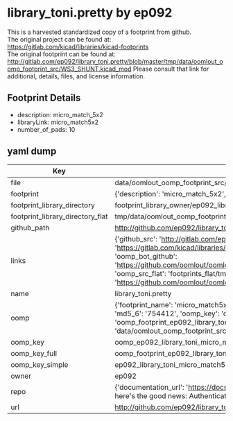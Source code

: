 # library_toni.pretty by ep092  
This is a harvested standardized copy of a footprint from github.  
The original project can be found at:  
https://gitlab.com/kicad/libraries/kicad-footprints  
The original footprint can be found at:
http://gitlab.com/ep092/library_toni.pretty/blob/master/tmp/data/oomlout_oomp_footprint_src/WS3_SHUNT.kicad_mod
Please consult that link for additional, details, files, and license information.  
## Footprint Details
* description: micro_match_5x2  
* libraryLink: micro_match5x2  
* number_of_pads: 10  
## yaml dump  
| Key | Value |  
| --- | --- |  
| file | data/oomlout_oomp_footprint_src/library_toni.pretty/micro_match5x2.kicad_mod |  
| footprint | {'description': 'micro_match_5x2', 'libraryLink': 'micro_match5x2', 'number_of_pads': 10} |  
| footprint_library_directory | footprint_library_owner/ep092_library_toni.pretty |  
| footprint_library_directory_flat | tmp/data/oomlout_oomp_footprint_src/footprints_flat/ep092_library_toni_micro_match5x2/working |  
| github_path | http://github.com/ep092/library_toni.pretty/blob/master/tmp/data/oomlout_oomp_footprint_src/micro_match5x2.kicad_mod |  
| links | {'github_src': 'http://gitlab.com/ep092/library_toni.pretty/blob/master/tmp/data/oomlout_oomp_footprint_src/WS3_SHUNT.kicad_mod', 'github_src_repo': 'https://gitlab.com/kicad/libraries/kicad-footprints', 'oomp_bot': 'tmp/data/oomlout_oomp_footprint_src/footprints/ep092_library_toni_micro_match5x2/working', 'oomp_bot_github': 'https://github.com/oomlout/oomlout_oomp_footprint_bot/tree/main/tmp/data/oomlout_oomp_footprint_src/footprints/ep092_library_toni_micro_match5x2/working', 'oomp_src_flat': 'footprints_flat/tmp/data/oomlout_oomp_footprint_src/footprints_flat/ep092_library_toni_micro_match5x2/working', 'oomp_src_flat_github': 'https://github.com/oomlout/oomlout_oomp_footprint_src/tree/main/tmp/data/oomlout_oomp_footprint_src/footprints_flat/ep092_library_toni_micro_match5x2/working'} |  
| name | library_toni.pretty |  
| oomp | {'footprint_name': 'micro_match5x2', 'library_name': 'library_toni', 'md5': '7544126e5ad0b9ad34e718141d08b997', 'md5_10': '7544126e5a', 'md5_5': '75441', 'md5_6': '754412', 'oomp_key': 'oomp_ep092_library_toni_micro_match5x2', 'oomp_key_extra': 'oomp_footprint_ep092_library_toni_micro_match5x2', 'oomp_key_full': 'oomp_footprint_ep092_library_toni_micro_match5x2_754412', 'oomp_key_simple': 'ep092_library_toni_micro_match5x2', 'original_filename': 'data/oomlout_oomp_footprint_src/library_toni.pretty/micro_match5x2.kicad_mod', 'owner_name': 'ep092'} |  
| oomp_key | oomp_ep092_library_toni_micro_match5x2 |  
| oomp_key_full | oomp_footprint_ep092_library_toni_micro_match5x2 |  
| oomp_key_simple | ep092_library_toni_micro_match5x2 |  
| owner | ep092 |  
| repo | {'documentation_url': 'https://docs.github.com/rest/overview/resources-in-the-rest-api#rate-limiting', 'message': "API rate limit exceeded for 84.66.142.224. (But here's the good news: Authenticated requests get a higher rate limit. Check out the documentation for more details.)"} |  
| url | http://github.com/ep092/library_toni.pretty |  


